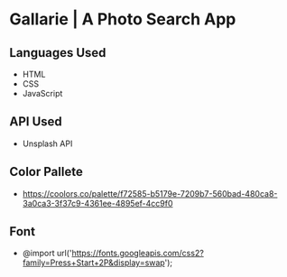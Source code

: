 # Gallarie | A Photo Search App

## Languages Used

-   HTML
-   CSS
-   JavaScript

## API Used

-   Unsplash API

## Color Pallete

-  https://coolors.co/palette/f72585-b5179e-7209b7-560bad-480ca8-3a0ca3-3f37c9-4361ee-4895ef-4cc9f0

## Font

-  @import url('https://fonts.googleapis.com/css2?family=Press+Start+2P&display=swap');

